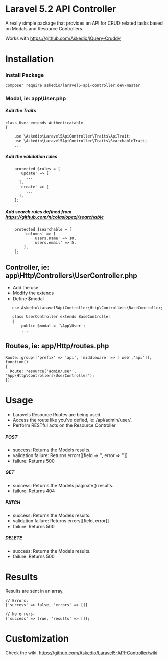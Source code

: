 # Laravel 5.2 API Controller
A really simple package that provides an API for CRUD related tasks based on Modals and Resource Controllers.

Works with https://github.com/Askedio/jQuery-Cruddy


# Installation

### Install Package
~~~
composer require askedio/laravel5-api-controller:dev-master
~~~

### Modal, ie: app\User.php
##### Add the Traits
~~~
class User extends Authenticatable
{
   
    use \Askedio\Laravel5ApiController\Traits\ApiTrait;
    use \Askedio\Laravel5ApiController\Traits\SearchableTrait;
    ...
~~~
##### Add the validation rules
~~~
    protected $rules = [
      'update' => [
         ...
      ],
      'create' => [
         ...
      ],
    ];
~~~
##### Add search rules defined from https://github.com/nicolaslopezj/searchable 
~~~
    protected $searchable = [
        'columns' => [
            'users.name' => 10,
            'users.email' => 5,
        ],
    ];
~~~

## Controller, ie: app\Http\Controllers\UserController.php
* Add the use
* Modify the extends
* Define $modal
~~~
   use Askedio\Laravel5ApiController\Http\Controllers\BaseController;

   class UserController extends BaseController
   {
       public $modal = '\App\User';
       ...
~~~

## Routes, ie: app/Http/routes.php
~~~
Route::group(['prefix' => 'api', 'middleware' => ['web','api']], function()
{
  Route::resource('admin/user', 'App\Http\Controllers\UserController');
});
~~~


# Usage
* Laravels Resource Routes are being used.
* Access the route like you've defied, ie: /api/admin/user/.
* Perform RESTful acts on the Resource Controller

##### POST
* success: Returns the Models results.
* validation failure: Returns errors[[field => '', error => '']]
* failure: Returns 500

##### GET
* success: Returns the Models paginate() results.
* failure: Returns 404

##### PATCH
* success: Returns the Models results.
* validation failure: Returns errors[[field, error]]
* failure: Returns 500

##### DELETE
* success: Returns the Models results.
* failure: Returns 500

# Results
Results are sent in an array.
~~~
// Errors:
['success' => false, 'errors' => []]

// No errors:
['success' => true, 'results' => []];
~~~


# Customization
Check the wiki.
https://github.com/Askedio/Laravel5-API-Controller/wiki
